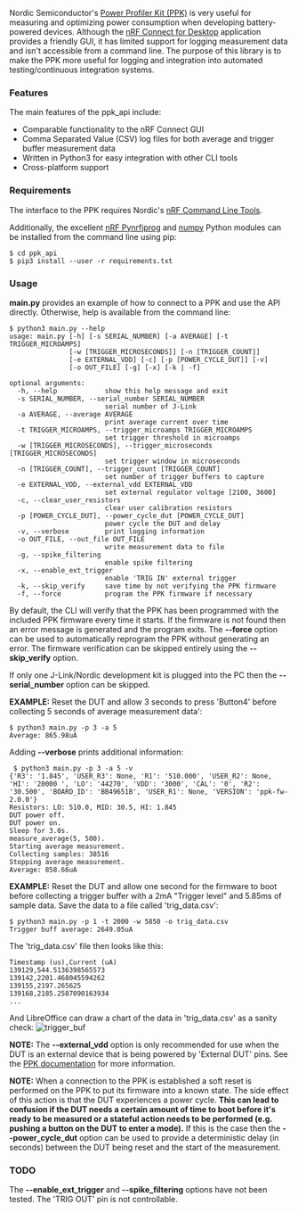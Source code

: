 Nordic Semiconductor's [Power Profiler Kit (PPK)](https://www.nordicsemi.com/Software-and-Tools/Development-Kits/Power-Profiler-Kit) is very useful for measuring and optimizing power consumption when developing battery-powered devices. Although the [nRF Connect for Desktop](https://www.nordicsemi.com/Software-and-Tools/Development-Tools/nRF-Connect-for-desktop) application provides a friendly GUI, it has limited support for logging measurement data and isn't accessible from a command line. The purpose of this library is to make the PPK more useful for logging and integration into automated testing/continuous integration systems.

### Features
The main features of the ppk_api include:

 - Comparable functionality to the nRF Connect GUI
 - Comma Separated Value (CSV) log files for both average and trigger buffer measurement data
 - Written in Python3 for easy integration with other CLI tools
 - Cross-platform support

### Requirements
The interface to the PPK requires Nordic's [nRF Command Line Tools](https://www.nordicsemi.com/Software-and-Tools/Development-Tools/nRF-Command-Line-Tools).

Additionally, the excellent [nRF Pynrfjprog](https://www.nordicsemi.com/Software-and-Tools/Development-Tools/nRF-Pynrfjprog) and [numpy](https://numpy.org/) Python modules can be installed from the command line using pip:
```
$ cd ppk_api
$ pip3 install --user -r requirements.txt
```

### Usage
**main.py** provides an example of how to connect to a PPK and use the API directly. Otherwise, help is available from the command line:

```
$ python3 main.py --help
usage: main.py [-h] [-s SERIAL_NUMBER] [-a AVERAGE] [-t TRIGGER_MICROAMPS]
               [-w [TRIGGER_MICROSECONDS]] [-n [TRIGGER_COUNT]]
               [-e EXTERNAL_VDD] [-c] [-p [POWER_CYCLE_DUT]] [-v]
               [-o OUT_FILE] [-g] [-x] [-k | -f]

optional arguments:
  -h, --help            show this help message and exit
  -s SERIAL_NUMBER, --serial_number SERIAL_NUMBER
                        serial number of J-Link
  -a AVERAGE, --average AVERAGE
                        print average current over time
  -t TRIGGER_MICROAMPS, --trigger_microamps TRIGGER_MICROAMPS
                        set trigger threshold in microamps
  -w [TRIGGER_MICROSECONDS], --trigger_microseconds [TRIGGER_MICROSECONDS]
                        set trigger window in microseconds
  -n [TRIGGER_COUNT], --trigger_count [TRIGGER_COUNT]
                        set number of trigger buffers to capture
  -e EXTERNAL_VDD, --external_vdd EXTERNAL_VDD
                        set external regulator voltage [2100, 3600]
  -c, --clear_user_resistors
                        clear user calibration resistors
  -p [POWER_CYCLE_DUT], --power_cycle_dut [POWER_CYCLE_DUT]
                        power cycle the DUT and delay
  -v, --verbose         print logging information
  -o OUT_FILE, --out_file OUT_FILE
                        write measurement data to file
  -g, --spike_filtering
                        enable spike filtering
  -x, --enable_ext_trigger
                        enable 'TRIG IN' external trigger
  -k, --skip_verify     save time by not verifying the PPK firmware
  -f, --force           program the PPK firmware if necessary
```
By default, the CLI will verify that the PPK has been programmed with the included PPK firmware every time it starts. If the firmware is not found then an error message is generated and the program exits. The **--force** option can be used to automatically reprogram the PPK without generating an error. The firmware verification can be skipped entirely using the **--skip_verify** option.

If only one J-Link/Nordic development kit is plugged into the PC then the **--serial_number** option can be skipped.

**EXAMPLE:** Reset the DUT and allow 3 seconds to press 'Button4' before collecting 5 seconds of average measurement data':
```
$ python3 main.py -p 3 -a 5
Average: 865.98uA
```
Adding **--verbose** prints additional information:
```
 $ python3 main.py -p 3 -a 5 -v
{'R3': '1.845', 'USER_R3': None, 'R1': '510.000', 'USER_R2': None, 'HI': '20000 ', 'LO': '44270', 'VDD': '3000', 'CAL': '0', 'R2': '30.500', 'BOARD_ID': 'BB49651B', 'USER_R1': None, 'VERSION': 'ppk-fw-2.0.0'}
Resistors: LO: 510.0, MID: 30.5, HI: 1.845
DUT power off.
DUT power on.
Sleep for 3.0s.
measure_average(5, 500).
Starting average measurement.
Collecting samples: 38516
Stopping average measurement.
Average: 858.66uA
```

**EXAMPLE:** Reset the DUT and allow one second for the firmware to boot before collecting a trigger buffer with a 2mA "Trigger level" and 5.85ms of sample data. Save the data to a file called 'trig_data.csv':
```
$ python3 main.py -p 1 -t 2000 -w 5850 -o trig_data.csv
Trigger buff average: 2649.05uA
```
The 'trig_data.csv' file then looks like this:
```
Timestamp (us),Current (uA)
139129,544.5136398565573
139142,2201.468045594262
139155,2197.265625
139168,2185.2587090163934
...
```
And LibreOffice can draw a chart of the data in 'trig_data.csv' as a sanity check: 
![trigger_buf](https://user-images.githubusercontent.com/6494431/61754172-f2020980-ad66-11e9-913d-870641a9f7f4.png)

**NOTE:** The **--external_vdd** option is only recommended for use when the DUT is an external device that is being powered by 'External DUT' pins. See the [PPK documentation](https://infocenter.nordicsemi.com/index.jsp?topic=%2Fug_ppk%2FUG%2Fppk%2FPPK_user_guide_Intro.html&cp=6_6&tags=Power+Profiler+Kit) for more information.

**NOTE:** When a connection to the PPK is established a soft reset is performed on the PPK to put its firmware into a known state. The side effect of this action is that the DUT experiences a power cycle. **This can lead to confusion if the DUT needs a certain amount of time to boot before it's ready to be measured or a stateful action needs to be performed (e.g. pushing a button on the DUT to enter a mode).** If this is the case then the **--power_cycle_dut** option can be used to provide a deterministic delay (in seconds) between the DUT being reset and the start of the measurement.

### TODO
The **--enable_ext_trigger** and **--spike_filtering** options have not been tested.
The 'TRIG OUT' pin is not controllable.
